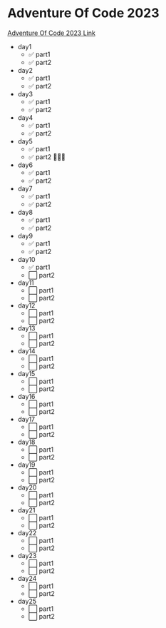 # Adventure Of Code 2023

[Adventure Of Code 2023 Link](https://adventofcode.com/2023)

- day1
  - ✅ part1
  - ✅ part2
- day2
  - ✅ part1
  - ✅ part2
- day3
  - ✅ part1
  - ✅ part2
- day4
  - ✅ part1
  - ✅ part2
- day5
  - ✅ part1
  - ✅ part2 🫠🫠🫠
- day6
  - ✅ part1
  - ✅ part2
- day7
  - ✅ part1
  - ✅ part2
- day8
  - ✅ part1
  - ✅ part2
- day9
  - ✅ part1
  - ✅ part2
- day10
  - ✅ part1
  - ⬜️ part2
- day11
  - ⬜️ part1
  - ⬜️ part2
- day12
  - ⬜️ part1
  - ⬜️ part2
- day13
  - ⬜️ part1
  - ⬜️ part2
- day14
  - ⬜️ part1
  - ⬜️ part2
- day15
  - ⬜️ part1
  - ⬜️ part2
- day16
  - ⬜️ part1
  - ⬜️ part2
- day17
  - ⬜️ part1
  - ⬜️ part2
- day18
  - ⬜️ part1
  - ⬜️ part2
- day19
  - ⬜️ part1
  - ⬜️ part2
- day20
  - ⬜️ part1
  - ⬜️ part2
- day21
  - ⬜️ part1
  - ⬜️ part2
- day22
  - ⬜️ part1
  - ⬜️ part2
- day23
  - ⬜️ part1
  - ⬜️ part2
- day24
  - ⬜️ part1
  - ⬜️ part2
- day25
  - ⬜️ part1
  - ⬜️ part2